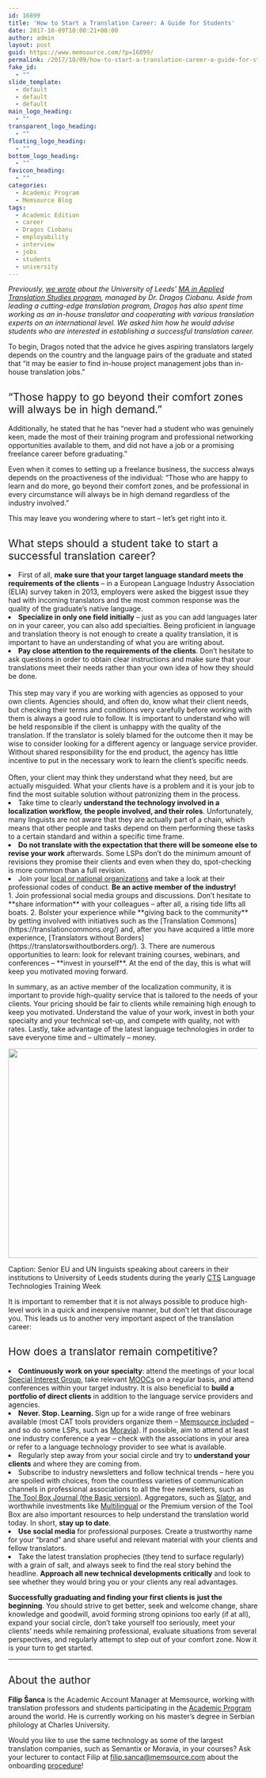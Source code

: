 ```yaml
---
id: 16899
title: 'How to Start a Translation Career: A Guide for Students'
date: 2017-10-09T10:00:21+00:00
author: admin
layout: post
guid: https://www.memsource.com/?p=16899/
permalink: /2017/10/09/how-to-start-a-translation-career-a-guide-for-students/
fake_id:
  - ""
slide_template:
  - default
  - default
  - default
main_logo_heading:
  - ""
transparent_logo_heading:
  - ""
floating_logo_heading:
  - ""
bottom_logo_heading:
  - ""
favicon_heading:
  - ""
categories:
  - Academic Program
  - Memsource Blog
tags:
  - Academic Edition
  - career
  - Dragos Ciobanu
  - employability
  - interview
  - jobs
  - students
  - university
---
```

_<span style="font-weight: 400;">Previously, </span>[<span style="font-weight: 400;">we wrote</span>](https://www.memsource.com/blog/2017/08/11/technology-an-essential-part-of-modern-translation-curricula/) <span style="font-weight: 400;">about the University of Leeds’ </span>[<span style="font-weight: 400;">MA in Applied Translation Studies program</span>](https://www.leeds.ac.uk/arts/info/125053/centre_for_translation_studies/1803/taught_programmes_cts/2)<span style="font-weight: 400;">, managed by </span>Dr. Dragoș Ciobanu<span style="font-weight: 400;">. Aside from leading a cutting-edge translation program, Dragoș has also spent time working as an in-house translator and cooperating with various translation experts on an international level. We asked him </span>how he would advise students who are interested in establishing a successful translation career<span style="font-weight: 400;">.</span>_

<!--more-->

<span style="font-weight: 400;">To begin, Dragoș noted that the advice he gives aspiring translators largely depends on the country and the language pairs of the graduate and stated that “</span><span style="font-weight: 400;">it may be easier to find in-house project management jobs than in-house translation jobs</span><span style="font-weight: 400;">.”</span>

## <span style="font-weight: 400;">“Those happy to go beyond their comfort zones will always be in high demand.”</span>

<span style="font-weight: 400;">Additionally, he stated that he has “</span>never had a student who was genuinely keen<span style="font-weight: 400;">, made the most of their training program and professional networking opportunities available to them, </span>and did not have a job or a promising freelance career before graduating<span style="font-weight: 400;">.”</span>

<span style="font-weight: 400;">Even when it comes to setting up a freelance business, the success always depends on the proactiveness of the individual: “</span><span style="font-weight: 400;">Those who are happy to learn and do more, go beyond their comfort zones, and be professional in every circumstance will </span>always be in high demand <span style="font-weight: 400;">regardless of the industry involved</span><span style="font-weight: 400;">.” </span>

<span style="font-weight: 400;">This may leave you wondering where to start &#8211; let’s get right into it.</span>

## <span style="font-weight: 400;">What steps should a student take to start a successful translation career?</span>

<li style="font-weight: 400;">
  <span style="font-weight: 400;">First of all, </span><b>make sure that your target language standard meets the requirements of the clients</b><span style="font-weight: 400;"> – in a European Language Industry Association (ELIA) survey taken in 2013, employers were asked the biggest issue they had with incoming translators and the most common response was the quality of the graduate’s native language.<br /> </span>
</li>
<li style="font-weight: 400;">
  <b>Specialize in only one field initially</b> – just as you can add languages later on in your career, you can also add specialties<span style="font-weight: 400;">. Being proficient in language and translation theory is not enough to create a quality translation, it is important to have an understanding of what you are writing about.<br /> </span>
</li>
<li style="font-weight: 400;">
  <span style="font-weight: 400;"><strong>Pay close attention to the requirements of the clients</strong>. Don’t hesitate to ask questions in order to obtain clear instructions and </span>make sure that your translations meet their needs rather than your own<span style="font-weight: 400;"> idea of how they should be done.</span><span style="font-weight: 400;"><br /> </span><span style="font-weight: 400;"><br /> </span><span style="font-weight: 400;">This step may vary if you are working with agencies as opposed to your own clients. Agencies should, and often do, know what their client needs, but checking their terms and conditions very carefully before working with them is always a good rule to follow. It is important to understand who will be held responsible if the client is unhappy with the quality of the translation. If the translator is solely blamed for the outcome then it may be wise to consider looking for a different agency or language service provider. Without shared responsibility for the end product, the agency has little incentive to put in the necessary work to learn the client&#8217;s specific needs.</span><span style="font-weight: 400;"><br /> </span><span style="font-weight: 400;"><br /> </span><span style="font-weight: 400;">Often, your client may think they understand what they need, but are actually misguided. What your clients have is a problem and it is your job to find the most suitable solution without patronizing them in the process.</span>
</li>
<li style="font-weight: 400;">
  <span style="font-weight: 400;">Take time to clearly </span><b>understand the technology involved in a localization workflow,</b> <b>the people involved, and their roles</b><span style="font-weight: 400;">. Unfortunately, many linguists are not aware that they are actually part of a chain, which means that other people and tasks depend on them performing these tasks to a certain standard and within a specific time frame.<br /> </span>
</li>
<li style="font-weight: 400;">
  <b>Do not translate with the expectation that there will be someone else to revise your work</b><span style="font-weight: 400;"> afterwards. Some LSPs don’t do the minimum amount of revisions they promise their clients and even when they do, spot-checking is more common than a full revision.<br /> </span>
</li>
<li style="font-weight: 400;">
  <span style="font-weight: 400;">Join your </span><a href="https://en.wikipedia.org/wiki/List_of_translators_and_interpreters_associations"><span style="font-weight: 400;">local or national organizations</span></a><span style="font-weight: 400;"> and take a look at their professional codes of conduct. <strong>Be an active member of the industry!</strong><br /> </span>
</li>
  1. Join professional social media groups and discussions. Don’t hesitate to **share information** with your colleagues – after all, a rising tide lifts all boats.
  2. Bolster your experience while **giving back to the community** by getting involved with initiatives such as the [Translation Commons](https://translationcommons.org/) and, after you have acquired a little more experience, [Translators without Borders](https://translatorswithoutborders.org/).
  3. There are numerous opportunities to learn: look for relevant training courses, webinars, and conferences – **invest in yourself**. At the end of the day, this is what will keep you motivated moving forward.

In summary, as an active member of the localization community, it is important to provide high-quality service that is tailored to the needs of your clients. Your pricing should be fair to clients while remaining high enough to keep you motivated. Understand the value of your work, invest in both your specialty and your technical set-up, and compete with quality, not with rates. Lastly, take advantage of the latest language technologies in order to save everyone time and &#8211; ultimately &#8211; money.

[<img class="alignnone size-large wp-image-16902" src="https://www.memsource.com/wp-content/uploads/2017/10/EU_Class-1024x576.jpg" alt="" width="750" height="422" data-id="16902" />](https://www.memsource.com/wp-content/uploads/2017/09/EU_Class.jpg)

<span style="font-weight: 400;">Caption: Senior EU and UN linguists speaking about careers in their institutions to University of Leeds students during the yearly </span>[<span style="font-weight: 400;">CTS</span>](http://www.leeds.ac.uk/arts/info/125053/centre_for_translation_studies) <span style="font-weight: 400;">Language Technologies Training Week</span>

<span style="font-weight: 400;">It is important to remember that it is not always possible to produce high-level work in a quick and inexpensive manner, but don’t let that discourage you. </span><span style="font-weight: 400;">This leads us to another very important aspect of the translation career:</span>

## <span style="font-weight: 400;">How does a translator remain competitive?</span>

<li style="font-weight: 400;">
  <span style="font-weight: 400;"><strong>Continuously work on your specialty</strong>: attend the meetings of your local </span><a href="https://en.wikipedia.org/wiki/Special_Interest_Group"><span style="font-weight: 400;">Special Interest Group</span></a><span style="font-weight: 400;">, take relevant </span><a href="http://mooc.org/"><span style="font-weight: 400;">MOOCs</span></a><span style="font-weight: 400;"> on a regular basis, and attend conferences within your target industry. It is also beneficial to </span><b>build a portfolio of direct clients</b><span style="font-weight: 400;"> in addition to the language service providers and agencies.<br /> </span>
</li>
<li style="font-weight: 400;">
  <span style="font-weight: 400;"><b>Never. Stop. Learning. </b>Sign up for a wide range of free webinars available (most CAT tools providers organize them – </span><a href="https://www.memsource.com/webinars/"><span style="font-weight: 400;">Memsource included</span></a><span style="font-weight: 400;"> – and so do some LSPs, such as </span><a href="http://www.moravia.com/en/knowledge-center/"><span style="font-weight: 400;">Moravia</span></a><span style="font-weight: 400;">). If possible, aim to attend at least one industry conference a year – check with the associations in your area or refer to a language technology provider to see what is available.</span><b><br /> </b>
</li>
<li style="font-weight: 400;">
  <span style="font-weight: 400;">Regularly step away from your social circle and try to </span><b>understand your clients</b> and where they are coming from<span style="font-weight: 400;">.<br /> </span>
</li>
<li style="font-weight: 400;">
  <span style="font-weight: 400;">Subscribe to industry newsletters and follow technical trends – here you are spoiled with choices, from the countless varieties of communication channels in professional associations to all the free newsletters, such as </span><a href="http://www.internationalwriters.com/toolkit/"><span style="font-weight: 400;">The Tool Box Journal (the Basic version)</span></a><span style="font-weight: 400;">. Aggregators, such as </span><a href="https://slator.com/"><span style="font-weight: 400;">Slator</span></a><span style="font-weight: 400;">, and worthwhile investments like </span><a href="https://multilingual.com/"><span style="font-weight: 400;">Multilingual</span></a><span style="font-weight: 400;"> or the Premium version of the Tool Box are also important resources to help understand the translation world today. In short, </span><b>stay up to date</b><span style="font-weight: 400;">.<br /> </span>
</li>
<li style="font-weight: 400;">
  <b>Use social media</b><span style="font-weight: 400;"> for professional purposes. Create a trustworthy name for your “brand” and share useful and relevant material with your clients and fellow translators.<br /> </span>
</li>
<li style="font-weight: 400;">
  <span style="font-weight: 400;">Take the latest translation prophecies (they tend to surface regularly) with a grain of salt, and always seek to find the real story behind the headline. </span><b>Approach all new technical developments critically</b><span style="font-weight: 400;"> and look to see whether they would bring you or your clients any real advantages.</span>
</li>

<span style="font-weight: 400;"><strong>Successfully graduating and finding your first clients is</strong> </span>**just the beginning**<span style="font-weight: 400;">. You should strive to get better, seek and welcome change, share knowledge and goodwill, avoid forming strong opinions too early (if at all), expand your social circle, don’t take yourself too seriously, meet your clients’ needs while remaining professional, evaluate situations from several perspectives, and regularly attempt to step out of your comfort zone. Now it is your turn to get started.</span>

* * *

## <span style="font-weight: 400;">About the author</span>

**Filip Šanca** <span style="font-weight: 400;">is the Academic Account Manager at Memsource, working with translation professors and students participating in the </span>[<span style="font-weight: 400;">Academic Program</span>](https://www.memsource.com/blog/category/academy/) <span style="font-weight: 400;">around the world. He is currently working on his master’s degree in Serbian philology at Charles University.</span>

<span style="font-weight: 400;">Would you like to use the same technology as some of the largest translation companies, such as Semantix or Moravia, in your courses? Ask your lecturer to contact Filip at </span>[<span style="font-weight: 400;">filip.sanca@memsource.com</span>](mailto:filip.sanca@memsource.com) <span style="font-weight: 400;">about the onboarding </span>[<span style="font-weight: 400;">procedure</span>](https://help.memsource.com/hc/en-us/articles/115003483372-How-to-get-the-Academic-Edition)<span style="font-weight: 400;">!</span>